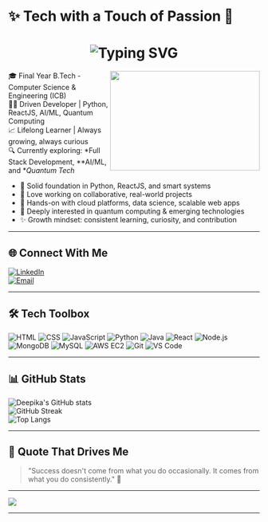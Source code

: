 # ✨ Tech with a Touch of Passion 💙

<h1 align="center">
  <img src="https://readme-typing-svg.demolab.com?font=Fira+Code&size=25&pause=1000&center=true&vCenter=true&color=FF69B4&width=435&lines=Hi+there%2C+I'm+Deepika+%F0%9F%92%8C;Engineer+%7C+AI+%26+Quantum Enthusiast" alt="Typing SVG" />
</h1>
<img align="right" width="300" height="200" src="https://media.giphy.com/media/L8K62iTDkzGX6/giphy.gif">

🎓 Final Year B.Tech - Computer Science & Engineering (ICB)  
👩‍💻 Driven Developer | Python, ReactJS, AI/ML, Quantum Computing  
📈 Lifelong Learner | Always growing, always curious  
🔍 Currently exploring: *Full Stack Development, **AI/ML, and **Quantum Tech*

- 🌟 Solid foundation in Python, ReactJS, and smart systems  
- 🤝 Love working on collaborative, real-world projects  
- 💼 Hands-on with cloud platforms, data science, scalable web apps  
- 🧠 Deeply interested in quantum computing & emerging technologies  
- ✨ Growth mindset: consistent learning, curiosity, and contribution  

---

## 🌐 Connect With Me

[![LinkedIn](https://img.shields.io/badge/LinkedIn-Connect-blue?logo=linkedin&logoColor=white)](YOUR_LINKEDIN_URL)  
[![Email](https://img.shields.io/badge/Gmail-YOUR_EMAIL-red?logo=gmail&logoColor=white)](mailto:YOUR_EMAIL)

---

## 🛠 Tech Toolbox

![HTML](https://img.shields.io/badge/HTML-e44d26?style=for-the-badge&logo=html5&logoColor=white)
![CSS](https://img.shields.io/badge/CSS-264de4?style=for-the-badge&logo=css3&logoColor=white)
![JavaScript](https://img.shields.io/badge/JavaScript-FFD700?style=for-the-badge&logo=javascript&logoColor=black)
![Python](https://img.shields.io/badge/Python-306998?style=for-the-badge&logo=python&logoColor=white)
![Java](https://img.shields.io/badge/Java-orange?style=for-the-badge&logo=java&logoColor=white)
![React](https://img.shields.io/badge/React-20232a?style=for-the-badge&logo=react&logoColor=61dafb)
![Node.js](https://img.shields.io/badge/Node.js-339933?style=for-the-badge&logo=nodedotjs&logoColor=white)
![MongoDB](https://img.shields.io/badge/MongoDB-4DB33D?style=for-the-badge&logo=mongodb&logoColor=white)
![MySQL](https://img.shields.io/badge/MySQL-00758F?style=for-the-badge&logo=mysql&logoColor=white)
![AWS EC2](https://img.shields.io/badge/AWS%20EC2-orange?style=for-the-badge&logo=amazonaws&logoColor=white)
![Git](https://img.shields.io/badge/Git-F05033?style=for-the-badge&logo=git&logoColor=white)
![VS Code](https://img.shields.io/badge/VS%20Code-007ACC?style=for-the-badge&logo=visualstudiocode&logoColor=white)

---

## 📊 GitHub Stats

![Deepika's GitHub stats](https://github-readme-stats.vercel.app/api?username=Deepika-B-17&show_icons=true&theme=tokyonight&hide_border=true)  
![GitHub Streak](https://github-readme-streak-stats.herokuapp.com?user=Deepika-B-17&theme=tokyonight&hide_border=true)  
![Top Langs](https://github-readme-stats.vercel.app/api/top-langs/?username=Deepika-B-17&layout=compact&theme=tokyonight)

---

## 💬 Quote That Drives Me

> "Success doesn't come from what you do occasionally. It comes from what you do consistently." 🌟

---

[![](https://visitcount.itsvg.in/api?id=Deepika-B-17&icon=5&color=6)](https://visitcount.itsvg.in)

---
